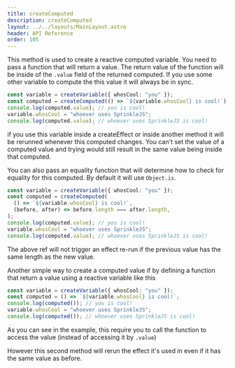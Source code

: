 ```yaml
---
title: createComputed
description: createComputed
layout: ../../layouts/MainLayout.astro
header: API Reference
order: 105
---
```



This method is used to create a reactive computed variable. You need to pass a
function that will return a value. The return value of the function will be
inside of the `.value` field of the returned computed. If you use some other
variable to compute the this value it will always be in sync.

```typescript
const variable = createVariable({ whosCool: "you" });
const computed = createComputed(() => `${variable.whosCool} is cool!`);
console.log(computed.value); // you is cool!
variable.whosCool = "whoever uses SprinkleJS";
console.log(computed.value); // whoever uses SprinkleJS is cool!
```

if you use this variable inside a createEffect or inside another method it will
be rerunned whenever this computed changes. You can't set the value of a
computed value and trying would still result in the same value being inside that
computed.

You can also pass an equality function that will determine how to check for
equality for this computed. By default it will use `Object.is`.

```typescript
const variable = createVariable({ whosCool: "you" });
const computed = createComputed(
  () => `${variable.whosCool} is cool!`,
  (before, after) => before.length === after.length,
);
console.log(computed.value); // you is cool!
variable.whosCool = "whoever uses SprinkleJS";
console.log(computed.value); // whoever uses SprinkleJS is cool!
```

The above ref will not trigger an effect re-run if the previous value has the
same length as the new value.

Another simple way to create a computed value if by defining a function that
return a value using a reactive variable like this

```typescript
const variable = createVariable({ whosCool: "you" });
const computed = () => `${variable.whosCool} is cool!`;
console.log(computed()); // you is cool!
variable.whosCool = "whoever uses SprinkleJS";
console.log(computed()); // whoever uses SprinkleJS is cool!
```

As you can see in the example, this require you to call the function to access
the value (instead of accessing it by `.value`)

However this second method will rerun the effect it's used in even if it has the
same value as before.


